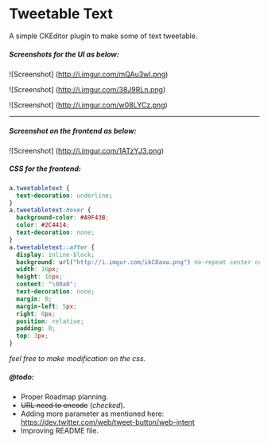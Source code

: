 # Tweetable Text
A simple CKEditor plugin to make some of text tweetable.

##### Screenshots for the UI as below:

![Screenshot]
(http://i.imgur.com/mQAu3wI.png)

![Screenshot]
(http://i.imgur.com/38J9RLn.png)

![Screenshot]
(http://i.imgur.com/w08LYCz.png)

------------------------------------------------------------------

##### Screenshot on the frontend as below:

![Screenshot]
(http://i.imgur.com/1ATzYJ3.png)

##### CSS for the frontend:

```css
a.tweetabletext {
  text-decoration: underline;
}
a.tweetabletext:hover {
  background-color: #A9F43B;
  color: #2C4414;
  text-decoration: none;
}
a.tweetabletext::after {
  display: inline-block;
  background: url("http://i.imgur.com/ikC8axw.png") no-repeat center center;
  width: 16px;
  height: 16px;
  content: "\00a0";
  text-decoration: none;
  margin: 0;
  margin-left: 5px;
  right: 0px;
  position: relative;
  padding: 0;
  top: 3px;
}
```
_feel free to make modification on the css._


##### @todo:
* Proper Roadmap planning.
* ~~URL need to encode~~ (_checked_).
* Adding more parameter as mentioned here: https://dev.twitter.com/web/tweet-button/web-intent
* Improving README file.



